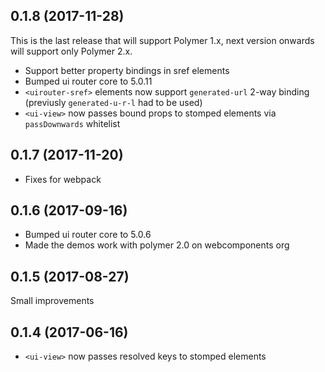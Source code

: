 0.1.8 (2017-11-28)
------------------
This is the last release that will support Polymer 1.x, next version onwards will support only Polymer 2.x.

- Support better property bindings in sref elements
- Bumped ui router core to 5.0.11
- `<uirouter-sref>` elements now support `generated-url` 2-way binding 
  (previusly `generated-u-r-l` had to be used)  
- `<ui-view>` now passes bound props to stomped elements via `passDownwards` whitelist


0.1.7 (2017-11-20)
------------------
- Fixes for webpack

0.1.6 (2017-09-16)
------------------
- Bumped ui router core to 5.0.6
- Made the demos work with polymer 2.0 on webcomponents org

0.1.5 (2017-08-27)
------------------
Small improvements

0.1.4 (2017-06-16)
------------------
- `<ui-view>` now passes resolved keys to stomped elements
